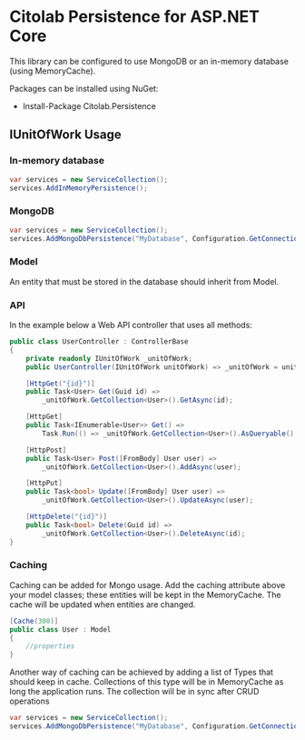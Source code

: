 # Citolab Persistence for ASP.NET Core
 
This library can be configured to use MongoDB or an in-memory database (using MemoryCache).

Packages can be installed using NuGet:
- Install-Package Citolab.Persistence

## IUnitOfWork Usage

### In-memory database
```C#
var services = new ServiceCollection();
services.AddInMemoryPersistence();

```
### MongoDB
```C#
var services = new ServiceCollection();
services.AddMongoDbPersistence("MyDatabase", Configuration.GetConnectionString("MongoDB"));

```

### Model

An entity that must be stored in the database should inherit from Model.


### API

In the example below a Web API controller that uses all methods:

```C#
public class UserController : ControllerBase
{
    private readonly IUnitOfWork _unitOfWork;
    public UserController(IUnitOfWork unitOfWork) => _unitOfWork = unitOfWork;

    [HttpGet("{id}")]
    public Task<User> Get(Guid id) =>
        _unitOfWork.GetCollection<User>().GetAsync(id);

    [HttpGet]
    public Task<IEnumerable<User>> Get() =>
        Task.Run(() => _unitOfWork.GetCollection<User>().AsQueryable().AsEnumerable());

    [HttpPost]
    public Task<User> Post([FromBody] User user) =>
        _unitOfWork.GetCollection<User>().AddAsync(user);

    [HttpPut]
    public Task<bool> Update([FromBody] User user) =>
        _unitOfWork.GetCollection<User>().UpdateAsync(user);

    [HttpDelete("{id}")]
    public Task<bool> Delete(Guid id) =>
        _unitOfWork.GetCollection<User>().DeleteAsync(id);
}
```
### Caching

Caching can be added for Mongo usage. Add the caching attribute above your model classes; these entities will be kept in the MemoryCache. The cache will be updated when entities are changed.

```C#
[Cache(300)]
public class User : Model
{
	//properties
}
```

Another way of caching can be achieved by adding a list of Types that should keep in cache.
Collections of this type will be in MemoryCache as long the application runs. 
The collection will be in sync after CRUD operations

```C#
var services = new ServiceCollection();
services.AddMongoDbPersistence("MyDatabase", Configuration.GetConnectionString("MongoDB"), new List<Type> { typeof(SampleEntity) });

```